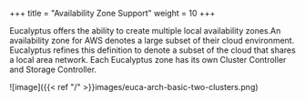 +++
title = "Availability Zone Support"
weight = 10
+++

Eucalyptus offers the ability to create multiple local availability zones.An availability zone for AWS denotes a large subset of their cloud environment. Eucalyptus refines this definition to denote a subset of the cloud that shares a local area network. Each Eucalyptus zone has its own Cluster Controller and Storage Controller. 


![image]({{< ref "/" >}}images/euca-arch-basic-two-clusters.png)
